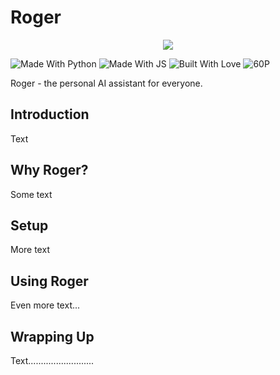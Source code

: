 # Roger
<p align="center">
  <img src="https://dewey.tailorbrands.com/production/brand_version_mockup_image/181/7340259181_908e2172-271c-4739-b149-5c22965bc9de.png?cb=1653501158" />
</p>

![Made With Python](https://forthebadge.com/images/badges/made-with-python.svg)
![Made With JS](https://forthebadge.com/images/badges/made-with-javascript.svg)
![Built With Love](https://forthebadge.com/images/badges/built-with-love.svg)
![60P](https://forthebadge.com/images/badges/60-percent-of-the-time-works-every-time.svg)

Roger - the personal AI assistant for everyone.

## Introduction
Text

## Why Roger?
Some text

## Setup
More text

## Using Roger
Even more text...

## Wrapping Up
Text..........................
